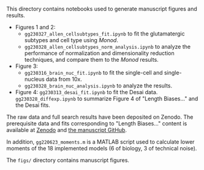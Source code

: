 This directory contains notebooks used to generate manuscript figures and results. 

* Figures 1 and 2:
  * `gg230327_allen_cellsubtypes_fit.ipynb` to fit the glutamatergic subtypes and cell type using *Monod*.
  * `gg230328_allen_cellsubtypes_norm_analysis.ipynb` to analyze the performance of normalization and dimensionality reduction techniques, and compare them to the *Monod* results.
* Figure 3:
  * `gg230316_brain_nuc_fit.ipynb` to fit the single-cell and single-nucleus data from 10x.
  * `gg230328_brain_nuc_analysis.ipynb` to analyze the results.
* Figure 4:
  `gg230313_desai_fit.ipynb` to fit the Desai data.
  `gg230328_diffexp.ipynb` to summarize Figure 4 of "Length Biases..." and the Desai fits.

The raw data and full search results have been deposited on Zenodo. The prerequisite data and fits corresponding to "Length Biases..."  content is available at [Zenodo](https://zenodo.org/record/7388133) and [the manuscript GitHub](https://github.com/pachterlab/GP_2021_3).

In addition, `gg220623_moments.m` is a MATLAB script used to calculate lower moments of the 18 implemented models (6 of biology, 3 of technical noise).

The `figs/` directory contains manuscript figures.
